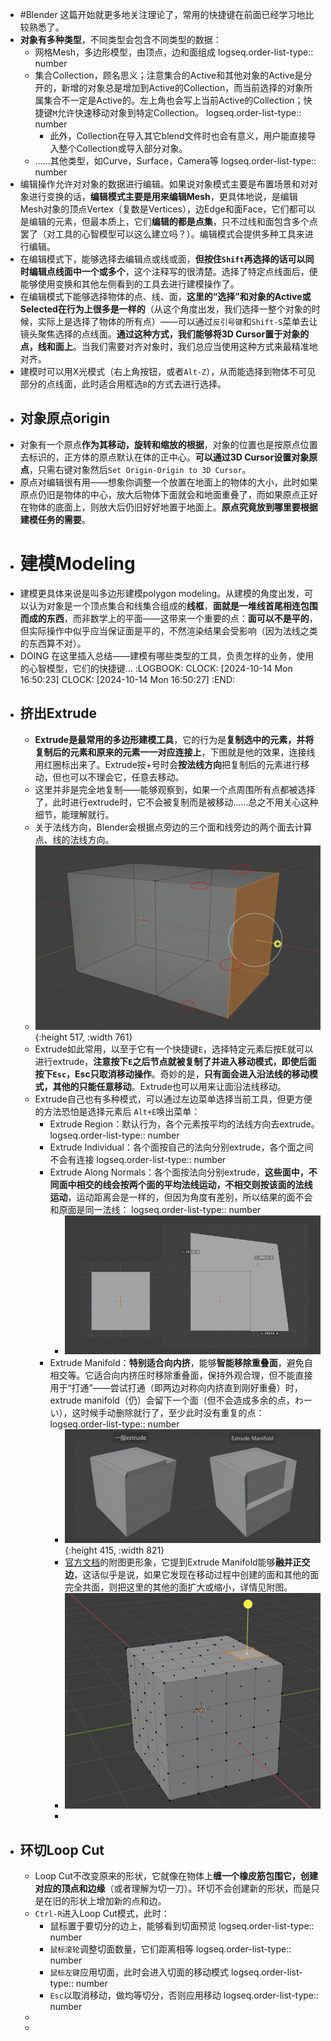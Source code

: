 - #Blender 这篇开始就更多地关注理论了，常用的快捷键在前面已经学习地比较熟悉了。
- **对象有多种类型**，不同类型会包含不同类型的数据：
	- 网格Mesh，多边形模型，由顶点，边和面组成
	  logseq.order-list-type:: number
	- 集合Collection，顾名思义；注意集合的Active和其他对象的Active是分开的，新增的对象总是增加到Active的Collection，而当前选择的对象所属集合不一定是Active的。左上角也会写上当前Active的Collection；快捷键`M`允许快速移动对象到特定Collection。
	  logseq.order-list-type:: number
		- 此外，Collection在导入其它blend文件时也会有意义，用户能直接导入整个Collection或导入部分对象。
	- ……其他类型，如Curve，Surface，Camera等
	  logseq.order-list-type:: number
- 编辑操作允许对对象的数据进行编辑。如果说对象模式主要是布置场景和对对象进行变换的话，**编辑模式主要是用来编辑Mesh**，更具体地说，是编辑Mesh对象的顶点Vertex（复数是Vertices），边Edge和面Face，它们都可以是编辑的元素，但最本质上，它们**编辑的都是点集**，只不过线和面包含多个点罢了（对工具的心智模型可以这么建立吗？）。编辑模式会提供多种工具来进行编辑。
- 在编辑模式下，能够选择去编辑点或线或面，**但按住`Shift`再选择的话可以同时编辑点线面中一个或多个**，这个注释写的很清楚。选择了特定点线面后，便能够使用变换和其他左侧看到的工具去进行建模操作了。
- 在编辑模式下能够选择物体的点、线、面，**这里的“选择”和对象的Active或Selected在行为上很多是一样的**（从这个角度出发，我们选择一整个对象的时候，实际上是选择了物体的所有点）——可以通过`反引号键`和`Shift-S`菜单去让镜头聚焦选择的点线面。**通过这种方式，我们能够将3D Cursor置于对象的点，线和面上**。当我们需要对齐对象时，我们总应当使用这种方式来最精准地对齐。
- 建模时可以用X光模式（右上角按钮，或者`Alt-Z`），从而能选择到物体不可见部分的点线面，此时适合用框选`B`的方式去进行选择。
- ## 对象原点origin
- 对象有一个原点**作为其移动，旋转和缩放的根据**，对象的位置也是按原点位置去标识的，正方体的原点默认在体的正中心。**可以通过3D Cursor设置对象原点**，只需右键对象然后`Set Origin-Origin to 3D Cursor`。
- 原点对编辑很有用——想象你调整一个放置在地面上的物体的大小，此时如果原点仍旧是物体的中心，放大后物体下面就会和地面重叠了，而如果原点正好在物体的底面上，则放大后仍旧好好地置于地面上。**原点究竟放到哪里要根据建模任务的需要**。
- # 建模Modeling
- 建模更具体来说是叫多边形建模polygon modeling。从建模的角度出发，可以认为对象是一个顶点集合和线集合组成的**线框**，**面就是一堆线首尾相连包围而成的东西**，而非数学上的平面——这带来一个重要的点：**面可以不是平的**，但实际操作中似乎应当保证面是平的，不然渲染结果会受影响（因为法线之类的东西算不对）。
- DOING 在这里插入总结——建模有哪些类型的工具，负责怎样的业务，使用的心智模型，它们的快捷键...
  :LOGBOOK:
  CLOCK: [2024-10-14 Mon 16:50:23]
  CLOCK: [2024-10-14 Mon 16:50:27]
  :END:
- ## 挤出Extrude
	- **Extrude是最常用的多边形建模工具**，它的行为是**复制选中的元素，并将复制后的元素和原来的元素一一对应连接上**，下图就是他的效果，连接线用红圈标出来了。Extrude按+号时会**按法线方向**把复制后的元素进行移动，但也可以不理会它，任意去移动。
	- 这里并非是完全地复制——能够观察到，如果一个点周围所有点都被选择了，此时进行extrude时，它不会被复制而是被移动……总之不用关心这种细节，能理解就行。
	- 关于法线方向，Blender会根据点旁边的三个面和线旁边的两个面去计算点、线的法线方向。
	- ![image.png](../assets/image_1728953682660_0.png){:height 517, :width 761}
	- Extrude如此常用，以至于它有一个快捷键`E`，选择特定元素后按E就可以进行extrude，**注意按下`E`之后节点就被复制了并进入移动模式，即使后面按下`Esc`，Esc只取消移动操作**。奇妙的是，**只有面会进入沿法线的移动模式，其他的只能任意移动**。Extrude也可以用来让面沿法线移动。
	- Extrude自己也有多种模式，可以通过左边菜单选择当前工具，但更方便的方法恐怕是选择元素后 `Alt+E`唤出菜单：
		- Extrude Region：默认行为，各个元素按平均的法线方向去extrude。
		  logseq.order-list-type:: number
		- Extrude Individual：各个面按自己的法向分别extrude，各个面之间不会有连接
		  logseq.order-list-type:: number
		- Extrude Along Normals：各个面按法向分别extrude，**这些面中，不同面中相交的线会按两个面的平均法线运动，不相交则按该面的法线运动**，运动距离会是一样的，但因为角度有差别，所以结果的面不会和原面是同一法线：
		  logseq.order-list-type:: number
			- ![image.png](../assets/image_1728961968854_0.png)
		- Extrude Manifold：**特别适合向内挤**，能够**智能移除重叠面**，避免自相交等。它适合向内挤压时移除重叠面，保持外观合理，但不能直接用于“打通”——尝试打通（即两边对称向内挤直到刚好重叠）时，extrude manifold（仍）会留下一个面（但不会造成多余的点，わーい），这时候手动删除就行了，至少此时没有重复的点：
		  logseq.order-list-type:: number
			- ![image.png](../assets/image_1728971613237_0.png){:height 415, :width 821}
			- [官方文档](https://docs.blender.org/manual/zh-hans/4.2/modeling/meshes/tools/extrude_manifold.html)的附图更形象，它提到Extrude Manifold能够**融并正交边**，这话似乎是说，如果它发现在移动过程中创建的面和其他的面完全共面，则把这里的其他的面扩大或缩小，详情见附图。
			- ![modeling_meshes_tools_extrude-manifold_example.gif](../assets/modeling_meshes_tools_extrude-manifold_example_1729132966757_0.gif)
			-
- ## 环切Loop Cut
	- Loop Cut不改变原来的形状，它就像在物体上**缠一个橡皮筋包围它，创建对应的顶点和边缘**（或者理解为切一刀）。环切不会创建新的形状，而是只是在旧的形状上增加新的点和边。
	- `Ctrl-R`进入Loop Cut模式，此时：
		- 鼠标置于要切分的边上，能够看到切面预览
		  logseq.order-list-type:: number
		- `鼠标滚轮`调整切面数量，它们距离相等
		  logseq.order-list-type:: number
		- `鼠标左键`应用切面，此时会进入切面的移动模式
		  logseq.order-list-type:: number
		- `Esc`以取消移动，做均等切分，否则应用移动
		  logseq.order-list-type:: number
	-
	-